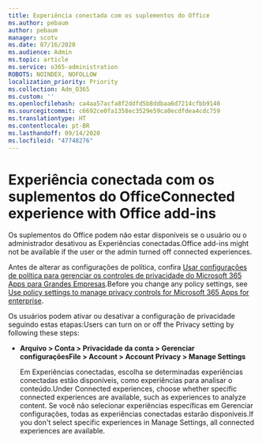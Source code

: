 ```yaml
---
title: Experiência conectada com os suplementos do Office
ms.author: pebaum
author: pebaum
manager: scotv
ms.date: 07/16/2020
ms.audience: Admin
ms.topic: article
ms.service: o365-administration
ROBOTS: NOINDEX, NOFOLLOW
localization_priority: Priority
ms.collection: Adm_O365
ms.custom: ''
ms.openlocfilehash: ca4aa57acfa8f2ddfd5b8ddbaa6d7214cfbb9140
ms.sourcegitcommit: c6692ce0fa1358ec3529e59ca0ecdfdea4cdc759
ms.translationtype: HT
ms.contentlocale: pt-BR
ms.lasthandoff: 09/14/2020
ms.locfileid: "47748276"
---
```

# <a name="connected-experience-with-office-add-ins"></a><span data-ttu-id="2d810-102">Experiência conectada com os suplementos do Office</span><span class="sxs-lookup"><span data-stu-id="2d810-102">Connected experience with Office add-ins</span></span>

<span data-ttu-id="2d810-103">Os suplementos do Office podem não estar disponíveis se o usuário ou o administrador desativou as Experiências conectadas.</span><span class="sxs-lookup"><span data-stu-id="2d810-103">Office add-ins might not be available if the user or the admin turned off connected experiences.</span></span>

<span data-ttu-id="2d810-104">Antes de alterar as configurações de política, confira [Usar configurações de política para gerenciar os controles de privacidade do Microsoft 365 Apps para Grandes Empresas](https://docs.microsoft.com/deployoffice/privacy/manage-privacy-controls).</span><span class="sxs-lookup"><span data-stu-id="2d810-104">Before you change any policy settings, see [Use policy settings to manage privacy controls for Microsoft 365 Apps for enterprise](https://docs.microsoft.com/deployoffice/privacy/manage-privacy-controls).</span></span>

<span data-ttu-id="2d810-105">Os usuários podem ativar ou desativar a configuração de privacidade seguindo estas etapas:</span><span class="sxs-lookup"><span data-stu-id="2d810-105">Users can turn on or off the Privacy setting by following these steps:</span></span>

- <span data-ttu-id="2d810-106">**Arquivo > Conta > Privacidade da conta > Gerenciar configurações**</span><span class="sxs-lookup"><span data-stu-id="2d810-106">**File > Account > Account Privacy > Manage Settings**</span></span> 

    <span data-ttu-id="2d810-107">Em Experiências conectadas, escolha se determinadas experiências conectadas estão disponíveis, como experiências para analisar o conteúdo.</span><span class="sxs-lookup"><span data-stu-id="2d810-107">Under Connected experiences, choose whether specific connected experiences are available, such as experiences to analyze content.</span></span> <span data-ttu-id="2d810-108">Se você não selecionar experiências específicas em Gerenciar configurações, todas as experiências conectadas estarão disponíveis.</span><span class="sxs-lookup"><span data-stu-id="2d810-108">If you don't select specific experiences in Manage Settings, all connected experiences are available.</span></span>
